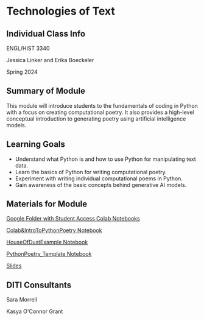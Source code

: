 # Technologies of Text



## Individual Class Info
ENGL/HIST 3340

Jessica Linker and Erika Boeckeler 

Spring 2024


## Summary of Module
This module will introduce students to the fundamentals of coding in Python with a focus on creating computational poetry. It also provides a high-level conceptual introduction to generating poetry using artificial intelligence models. 


## Learning Goals
- Understand what Python is and how to use Python for manipulating text data.
- Learn the basics of Python for writing computational poetry. 
- Experiment with writing individual computational poems in Python.
- Gain awareness of the basic concepts behind generative AI models. 


## Materials for Module
[Google Folder with Student Access Colab Notebooks](https://drive.google.com/drive/folders/1kk86_ow8cCYoufZ412i5ebnwVI5bAlF-?usp=drive_link)

[Colab&IntroToPythonPoetry Notebook](https://github.com/NULabNortheastern/digitalassignmentshowcase/blob/main/multi-domain-modules/sp24-linker-boeckeler-engl3340-python-poetry/Colab%26IntroToPythonPoetry.ipynb)

[HouseOfDustExample Notebook](https://github.com/NULabNortheastern/digitalassignmentshowcase/blob/main/multi-domain-modules/sp24-linker-boeckeler-engl3340-python-poetry/HouseOfDustExample.ipynb)

[PythonPoetry_Template Notebook](https://github.com/NULabNortheastern/digitalassignmentshowcase/blob/main/multi-domain-modules/sp24-linker-boeckeler-engl3340-python-poetry/PythonPoetry_Template.ipynb)

[Slides](https://github.com/NULabNortheastern/digitalassignmentshowcase/blob/main/multi-domain-modules/sp24-linker-boeckeler-engl3340-python-poetry/slides_sp24-linker-boeckeler-engl3340-python-poetry.pdf)

## DITI Consultants
Sara Morrell

Kasya O'Connor Grant
